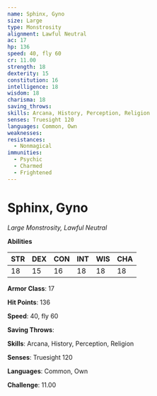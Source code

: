 ```yaml
---
name: Sphinx, Gyno
size: Large
type: Monstrosity
alignment: Lawful Neutral
ac: 17
hp: 136
speed: 40, fly 60
cr: 11.00
strength: 18
dexterity: 15
constitution: 16
intelligence: 18
wisdom: 18
charisma: 18
saving_throws: 
skills: Arcana, History, Perception, Religion
senses: Truesight 120
languages: Common, Own
weaknesses:
resistances:
  - Nonmagical
immunities:
  - Psychic
  - Charmed
  - Frightened
---
```


# Sphinx, Gyno

*Large Monstrosity, Lawful Neutral*

**Abilities**

| STR | DEX | CON | INT | WIS | CHA |
| --- | --- | --- | --- | --- | --- |
| 18 | 15 | 16 | 18 | 18 | 18 |

**Armor Class**: 17

**Hit Points**: 136

**Speed**: 40, fly 60

**Saving Throws**: 

**Skills**: Arcana, History, Perception, Religion

**Senses**: Truesight 120

**Languages**: Common, Own

**Challenge**: 11.00

